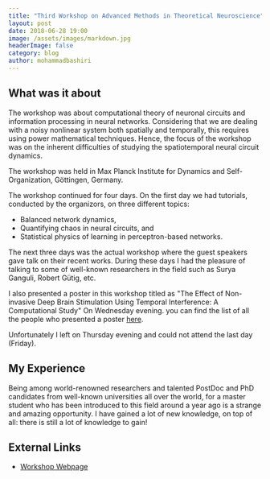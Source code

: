 ```yaml
---
title: "Third Workshop on Advanced Methods in Theoretical Neuroscience"
layout: post
date: 2018-06-28 19:00
image: /assets/images/markdown.jpg
headerImage: false
category: blog
author: mohammadbashiri
---
```


## What was it about
The workshop was about computational theory of neuronal circuits and information processing in neural networks. Considering that we are dealing with a noisy nonlinear system both spatially and temporally, this requires using power mathematical techniques. Hence, the focus of the workshop was on the inherent difficulties of studying the spatiotemporal neural circuit dynamics.

The workshop was held in Max Planck Institute for Dynamics and Self-Organization, Göttingen, Germany.

The workshop continued for four days. On the first day we had tutorials, conducted by the organizors, on three different topics: 
- Balanced network dynamics, 
- Quantifying chaos in neural circuits, and
- Statistical physics of learning in perceptron-based networks.

The next three days was the actual workshop where the guest speakers gave talk on their recent works. During these days I had the pleasure of talking to some of well-known researchers in the field such as Surya Ganguli, Robert Gütig, etc.

I also presented a poster in this workshop titled as "The Effect of Non-invasive Deep Brain Stimulation Using Temporal Interference: A Computational Study" On Wednesday evening. you can find the list of all the people who presented a poster <a href="http://www.wamtn.info/schedule.html" target="_blank">here</a>.

Unfortunately I left on Thursday evening and could not attend the last day (Friday).

## My Experience
Being among world-renowned researchers and talented PostDoc and PhD candidates from well-known universities all over the world, for a master student who has been introduced to this field around a year ago is a strange and amazing opportunity. I have gained a lot of new knowledge, on top of all: there is still a lot of knowledge to gain!

## External Links
- [Workshop Webpage](http://www.wamtn.info/)
